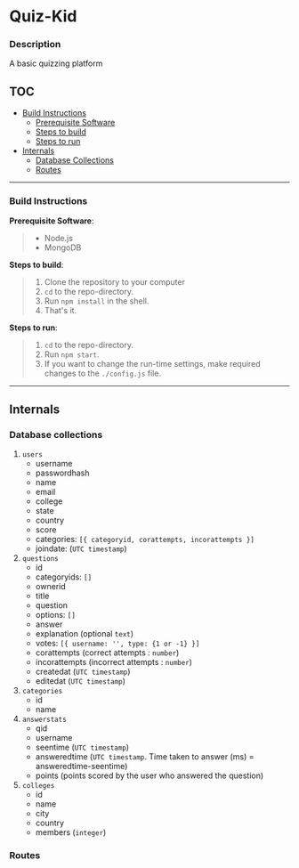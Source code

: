 # Quiz-Kid
### Description
A basic quizzing platform

## TOC
- [Build Instructions](#buildinstr)
	- [Prerequisite Software](#prereq)
	- [Steps to build](#stepstobuild)
	- [Steps to run](#stepstorun)
- [Internals](#internals)
	- [Database Collections](#database)
	- [Routes](#routes)

---

### <a name="buildinstr"></a> Build Instructions

<a name="prereq"></a>**Prerequisite Software**:

> 	- Node.js
> 	- MongoDB

<a name="stepstobuild"></a>**Steps to build**:

> 1. Clone the repository to your computer
> 2. `cd` to the repo-directory.
> 3. Run `npm install` in the shell.
> 4. That's it.

<a name="stepstorun"></a>**Steps to run**:

> 1. `cd` to the repo-directory.
> 2. Run `npm start`.
> 3. If you want to change the run-time settings, make required changes to the `./config.js` file.

----
## <a name="internals"></a> Internals

### <a name="database"></a> Database collections
1. `users`
	* username
	* passwordhash
	* name
	* email
	* college
	* state
	* country
	* score
	* categories:		```[{ categoryid, corattempts, incorattempts }]```
	* joindate:			(`UTC timestamp`)
2. `questions`
	* id
	* categoryids:		```[]```
	* ownerid
	* title
	* question
	* options:			```[]```
	* answer
	* explanation		(optional `text`)
	* votes: 			```[{ username: '', type: {1 or -1}	}]```
	* corattempts		(correct attempts : `number`)
	* incorattempts	(incorrect attempts : `number`)
	* createdat			(`UTC timestamp`)
	* editedat			(`UTC timestamp`)
3. `categories`
	* id
	* name
4. `answerstats`
	* qid
	* username			
	* seentime			(`UTC timestamp`)
	* answeredtime		(`UTC timestamp`. Time taken to answer (ms) = answeredtime-seentime)
	* points			(points scored by the user who answered the question)
5. `colleges`
	* id
	* name
	* city
	* country
	* members			(`integer`)

### <a name="routes"></a> Routes